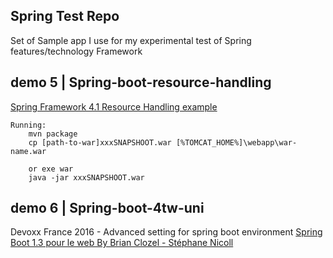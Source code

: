 ## Spring Test Repo 

Set of Sample app I use for my experimental test of Spring features/technology Framework


## demo 5 |  Spring-boot-resource-handling

[Spring Framework 4.1 Resource Handling example](https://spring.io/blog/2014/07/24/spring-framework-4-1-handling-static-web-resources)

    Running:
        mvn package
        cp [path-to-war]xxxSNAPSHOOT.war [%TOMCAT_HOME%]\webapp\war-name.war

        or exe war
        java -jar xxxSNAPSHOOT.war

## demo 6 | Spring-boot-4tw-uni

Devoxx France 2016 - Advanced setting for spring boot environment
[Spring Boot 1.3 pour le web By Brian Clozel - Stéphane Nicoll](https://www.youtube.com/watch?v=sR8PyhJa-Zw)
